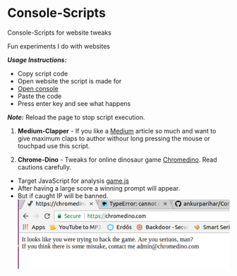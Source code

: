 # Console-Scripts
Console-Scripts for website tweaks

Fun experiments I do with websites

***Usage Instructions:***
- Copy script code<br/>
- Open website the script is made for<br/>
- [Open console](https://kb.mailster.co/how-can-i-open-the-browsers-console/)<br/>
- Paste the code<br/>
- Press enter key and see what happens<br/>

***Note:*** Reload the page to stop script execution.<br/>

1. **Medium-Clapper** - If you like a [Medium](https://medium.com/) article so much and want to give maximum claps to author withour long pressing the mouse or touchpad use this script.<br/>

2. **Chrome-Dino** - Tweaks for online dinosaur game [Chromedino](https://chromedino.com). Read cautions carefully.<br/>
 - Target JavaScript for analysis [game.js](https://chromedino.com/js/game.js)<br/>
 - After having a large score a winning prompt will appear.<br/>
 - But if caught IP will be banned.<br/>
 ![Caught screenshot](https://github.com/ankurparihar/Console-Scripts/blob/master/img/ChromeDyn_caught.png)
